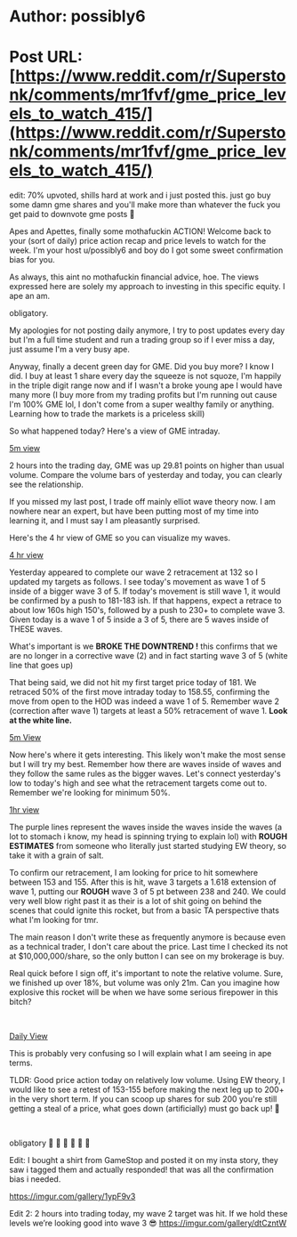 # Author: possibly6
# Post URL: [https://www.reddit.com/r/Superstonk/comments/mr1fvf/gme_price_levels_to_watch_415/](https://www.reddit.com/r/Superstonk/comments/mr1fvf/gme_price_levels_to_watch_415/)


edit: 70% upvoted, shills hard at work and i just posted this. just go buy some damn gme shares and you'll make more than whatever the fuck you get paid to downvote gme posts 🤡

Apes and Apettes, finally some mothafuckin ACTION! Welcome back to your (sort of daily) price action recap and price levels to watch for the week. I'm your host u/possibly6 and boy do I got some sweet confirmation bias for you.

As always, this aint no mothafuckin financial advice, hoe. The views expressed here are solely my approach to investing in this specific equity. I ape an am.

obligatory.

My apologies for not posting daily anymore, I try to post updates every day but I'm a full time student and run a trading group so if I ever miss a day, just assume I'm a very busy ape.

Anyway, finally a decent green day for GME. Did you buy more? I know I did. I buy at least 1 share every day the squeeze is not squoze, I'm happily in the triple digit range now and if I wasn't a broke young ape I would have many more (I buy more from my trading profits but I'm running out cause I'm 100% GME lol, I don't come from a super wealthy family or anything. Learning how to trade the markets is a priceless skill)

So what happened today? Here's a view of GME intraday.

[5m view ](https://preview.redd.it/h77v1jnfl7t61.png?width=2856&format=png&auto=webp&s=c47c24ee6c325d90438335615ce337d331a9e5cd)

2 hours into the trading day, GME was up 29.81 points on higher than usual volume. Compare the volume bars of yesterday and today, you can clearly see the relationship.

If you missed my last post, I trade off mainly elliot wave theory now. I am nowhere near an expert, but have been putting most of my time into learning it, and I must say I am pleasantly surprised.

Here's the 4 hr view of GME so you can visualize my waves.

[4 hr view](https://preview.redd.it/g58z4f8gr7t61.png?width=2854&format=png&auto=webp&s=b49c2ecdd57dc1e0abf9e26cd101ea2446af60e1)

Yesterday appeared to complete our wave 2 retracement at 132 so I updated my targets as follows. I see today's movement as wave 1 of 5 inside of a bigger wave 3 of 5. If today's movement is still wave 1, it would be confirmed by a push to 181-183 ish. If that happens, expect a retrace to about low 160s high 150's, followed by a push to 230+ to complete wave 3.   Given today is a wave 1 of 5 inside a 3 of 5, there are 5 waves inside of THESE waves.

What's important is we **BROKE THE DOWNTREND !**  this confirms that we are no longer in a corrective wave (2) and in fact starting wave 3 of 5 (white line that goes up)

That being said, we did not hit my first target price today of 181. We retraced 50% of the first move intraday today to 158.55, confirming the move from open to the HOD was indeed a wave 1 of 5. Remember wave 2 (correction after wave 1) targets at least a 50% retracement of wave 1. **Look at the white line.**

[5m View](https://preview.redd.it/jyrvwcton7t61.png?width=2856&format=png&auto=webp&s=1d3e42f672fc4091c885e3ab48d6cc3770f1950c)

Now here's where it gets interesting. This likely won't make the most sense but I will try my best. Remember how there are waves inside of waves and they follow the same rules as the bigger waves. Let's connect yesterday's low to today's high and see what the retracement targets come out to. Remember we're looking for minimum 50%.

[1hr view](https://preview.redd.it/z0872t1mp7t61.png?width=2868&format=png&auto=webp&s=6cab9219b5a1a6eeffaf0ec2b63a0c7313b32e50)

The purple lines represent the waves inside the waves inside the waves (a lot to stomach i know, my head is spinning trying to explain lol) with **ROUGH ESTIMATES** from someone who literally just started studying EW theory, so take it with a grain of salt.

To confirm our retracement, I am looking for price to hit somewhere between 153 and 155. After this is hit, wave 3 targets a 1.618 extension of wave 1, putting our **ROUGH**  wave 3 of 5 pt between 238 and 240. We could very well blow right past it as their is a lot of shit going on behind the scenes that could ignite this rocket, but from a basic TA perspective thats what I'm looking for tmr.

The main reason I don't write these as frequently anymore is because even as a technical trader, I don't care about the price. Last time I checked its not at $10,000,000/share, so the only button I can see on my brokerage is buy.

Real quick before  I sign off, it's important to note the relative volume. Sure, we finished up over 18%, but volume was only 21m. Can you imagine how explosive this rocket will be when we have some serious firepower in this bitch?

&#x200B;

[Daily View](https://preview.redd.it/y35xsw58r7t61.png?width=2850&format=png&auto=webp&s=6f44fad419573006a69434edcc3e6eea69dd261d)

This is probably very confusing so I will explain what I am seeing in ape terms.

TLDR: Good price action today on relatively low volume. Using EW theory, I would like to see a retest of 153-155 before making the next leg up to 200+ in the very short term. If you can scoop up shares for sub 200 you're still getting a steal of a price, what goes down (artificially) must go back up! 🚀

&#x200B;

obligatory 🚀 🚀 🚀 🚀 🚀 🚀

Edit: I bought a shirt from GameStop and posted it on my insta story, they saw i tagged them and actually responded! that was all the confirmation bias i needed. 

https://imgur.com/gallery/1ypF9v3

Edit 2: 2 hours into trading today, my wave 2 target was hit. If we hold these levels we’re looking good into wave 3 😎 https://imgur.com/gallery/dtCzntW